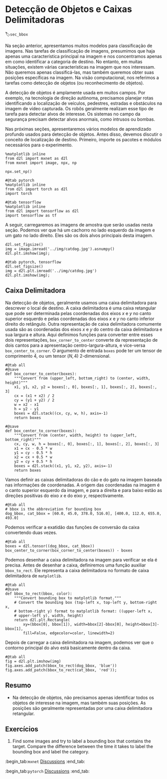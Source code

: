 # Detecção de Objetos e Caixas Delimitadoras
:label:`sec_bbox`



Na seção anterior, apresentamos muitos modelos para classificação de imagens. Nas tarefas de classificação de imagens, presumimos que haja apenas uma característica principal na imagem e nos concentramos apenas em como identificar a categoria de destino. No entanto, em muitas situações, existem várias características na imagem que nos interessam. Não queremos apenas classificá-las, mas também queremos obter suas posições específicas na imagem. Na visão computacional, nos referimos a tarefas como detecção de objetos (ou reconhecimento de objetos).

A detecção de objetos é amplamente usada em muitos campos. Por exemplo, na tecnologia de direção autônoma, precisamos planejar rotas identificando a localização de veículos, pedestres, estradas e obstáculos na imagem de vídeo capturada. Os robôs geralmente realizam esse tipo de tarefa para detectar alvos de interesse. Os sistemas no campo da segurança precisam detectar alvos anormais, como intrusos ou bombas.

Nas próximas seções, apresentaremos vários modelos de aprendizado profundo usados ​​para detecção de objetos. Antes disso, devemos discutir o conceito de localização de destino. Primeiro, importe os pacotes e módulos necessários para o experimento.


```{.python .input}
%matplotlib inline
from d2l import mxnet as d2l
from mxnet import image, npx, np

npx.set_np()
```

```{.python .input}
#@tab pytorch
%matplotlib inline
from d2l import torch as d2l
import torch
```

```{.python .input}
#@tab tensorflow
%matplotlib inline
from d2l import tensorflow as d2l
import tensorflow as tf
```

A seguir, carregaremos as imagens de amostra que serão usadas nesta seção. Podemos ver que há um cachorro no lado esquerdo da imagem e um gato no lado direito. Eles são os dois alvos principais desta imagem.

```{.python .input}
d2l.set_figsize()
img = image.imread('../img/catdog.jpg').asnumpy()
d2l.plt.imshow(img);
```

```{.python .input}
#@tab pytorch, tensorflow
d2l.set_figsize()
img = d2l.plt.imread('../img/catdog.jpg')
d2l.plt.imshow(img);
```

## Caixa Delimitadora

Na detecção de objetos, geralmente usamos uma caixa delimitadora para descrever o local de destino.
A caixa delimitadora é uma caixa retangular que pode ser determinada pelas coordenadas dos eixos $x$ e $y$ no canto superior esquerdo e pelas coordenadas dos eixos $x$ e $y$ no canto inferior direito do retângulo.
Outra representação de caixa delimitadora comumente usada são as coordenadas dos eixos $x$ e $y$ do centro da caixa delimitadora e sua largura e altura.
Aqui definimos funções para converter entre esses dois
representações, `box_corner_to_center` converte da representação de dois cantos para a apresentação centro-largura-altura,
e vice-versa `box_center_to_corner`.
O argumento de entrada `boxes` pode ter um tensor de comprimento $4$,
ou um tensor $(N, 4)$ 2-dimensional.

```{.python .input}
#@tab all
#@save
def box_corner_to_center(boxes):
    """Convert from (upper_left, bottom_right) to (center, width, height)"""
    x1, y1, x2, y2 = boxes[:, 0], boxes[:, 1], boxes[:, 2], boxes[:, 3]
    cx = (x1 + x2) / 2
    cy = (y1 + y2) / 2
    w = x2 - x1
    h = y2 - y1
    boxes = d2l.stack((cx, cy, w, h), axis=-1)
    return boxes

#@save
def box_center_to_corner(boxes):
    """Convert from (center, width, height) to (upper_left, bottom_right)"""
    cx, cy, w, h = boxes[:, 0], boxes[:, 1], boxes[:, 2], boxes[:, 3]
    x1 = cx - 0.5 * w
    y1 = cy - 0.5 * h
    x2 = cx + 0.5 * w
    y2 = cy + 0.5 * h
    boxes = d2l.stack((x1, y1, x2, y2), axis=-1)
    return boxes
```

Vamos definir as caixas delimitadoras do cão e do gato na imagem baseada
nas informações de coordenadas. A origem das coordenadas na imagem
é o canto superior esquerdo da imagem, e para a direita e para baixo estão as
direções positivas do eixo $x$ e do eixo $y$, respectivamente.

```{.python .input}
#@tab all
# bbox is the abbreviation for bounding box
dog_bbox, cat_bbox = [60.0, 45.0, 378.0, 516.0], [400.0, 112.0, 655.0, 493.0]
```

Podemos verificar a exatidão das funções de conversão da caixa convertendo duas vezes.

```{.python .input}
#@tab all
boxes = d2l.tensor((dog_bbox, cat_bbox))
box_center_to_corner(box_corner_to_center(boxes)) - boxes
```

Podemos desenhar a caixa delimitadora na imagem para verificar se ela é precisa. Antes de desenhar a caixa, definiremos uma função auxiliar `bbox_to_rect`. Ele representa a caixa delimitadora no formato de caixa delimitadora de `matplotlib`.

```{.python .input}
#@tab all
#@save
def bbox_to_rect(bbox, color):
    """Convert bounding box to matplotlib format."""
    # Convert the bounding box (top-left x, top-left y, bottom-right x,
    # bottom-right y) format to matplotlib format: ((upper-left x,
    # upper-left y), width, height)
    return d2l.plt.Rectangle(
        xy=(bbox[0], bbox[1]), width=bbox[2]-bbox[0], height=bbox[3]-bbox[1],
        fill=False, edgecolor=color, linewidth=2)
```

Depois de carregar a caixa delimitadora na imagem, podemos ver que o contorno principal do alvo está basicamente dentro da caixa.

```{.python .input}
#@tab all
fig = d2l.plt.imshow(img)
fig.axes.add_patch(bbox_to_rect(dog_bbox, 'blue'))
fig.axes.add_patch(bbox_to_rect(cat_bbox, 'red'));
```

## Resumo

* Na detecção de objetos, não precisamos apenas identificar todos os objetos de interesse na imagem, mas também suas posições. As posições são geralmente representadas por uma caixa delimitadora retangular.

## Exercícios

1. Find some images and try to label a bounding box that contains the target. Compare the difference between the time it takes to label the bounding box and label the category.

:begin_tab:`mxnet`
[Discussions](https://discuss.d2l.ai/t/369)
:end_tab:

:begin_tab:`pytorch`
[Discussions](https://discuss.d2l.ai/t/1527)
:end_tab:
<!--stackedit_data:
eyJoaXN0b3J5IjpbMTg0NzY3ODA4OSw3OTQ1NjYyNjcsLTUxNz
Y1NzcyXX0=
-->